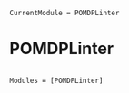 ```@meta
CurrentModule = POMDPLinter
```

# POMDPLinter

```@index
```

```@autodocs
Modules = [POMDPLinter]
```
